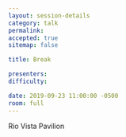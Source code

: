 ```yaml
---
layout: session-details
category: talk
permalink:
accepted: true
sitemap: false

title: Break

presenters:
difficulty:

date: 2019-09-23 11:00:00 -0500
room: full
---
```

Rio Vista Pavilion
